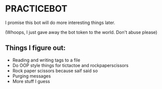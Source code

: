 # PRACTICEBOT

I promise this bot will do more interesting things later.

(Whoops, I just gave away the bot token to the world. Don't abuse please)

## Things I figure out:

- Reading and writing tags to a file
- Do OOP style things for tictactoe and rockpaperscissors
- Rock paper scissors because saif said so
- Purging messages
- More stuff I guess
